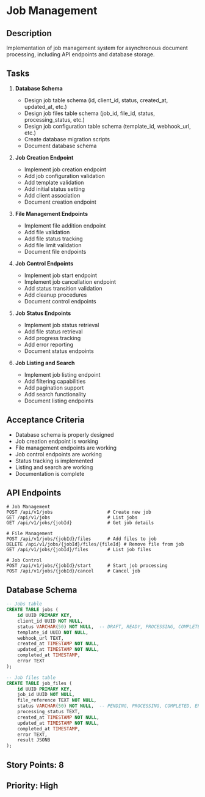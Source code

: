# Job Management

## Description

Implementation of job management system for asynchronous document processing, including API endpoints and database storage.

## Tasks

1. **Database Schema**

   - Design job table schema (id, client_id, status, created_at, updated_at, etc.)
   - Design job files table schema (job_id, file_id, status, processing_status, etc.)
   - Design job configuration table schema (template_id, webhook_url, etc.)
   - Create database migration scripts
   - Document database schema

2. **Job Creation Endpoint**

   - Implement job creation endpoint
   - Add job configuration validation
   - Add template validation
   - Add initial status setting
   - Add client association
   - Document creation endpoint

3. **File Management Endpoints**

   - Implement file addition endpoint
   - Add file validation
   - Add file status tracking
   - Add file limit validation
   - Document file endpoints

4. **Job Control Endpoints**

   - Implement job start endpoint
   - Implement job cancellation endpoint
   - Add status transition validation
   - Add cleanup procedures
   - Document control endpoints

5. **Job Status Endpoints**

   - Implement job status retrieval
   - Add file status retrieval
   - Add progress tracking
   - Add error reporting
   - Document status endpoints

6. **Job Listing and Search**
   - Implement job listing endpoint
   - Add filtering capabilities
   - Add pagination support
   - Add search functionality
   - Document listing endpoints

## Acceptance Criteria

- Database schema is properly designed
- Job creation endpoint is working
- File management endpoints are working
- Job control endpoints are working
- Status tracking is implemented
- Listing and search are working
- Documentation is complete

## API Endpoints

```
# Job Management
POST /api/v1/jobs                    # Create new job
GET /api/v1/jobs                     # List jobs
GET /api/v1/jobs/{jobId}             # Get job details

# File Management
POST /api/v1/jobs/{jobId}/files      # Add files to job
DELETE /api/v1/jobs/{jobId}/files/{fileId} # Remove file from job
GET /api/v1/jobs/{jobId}/files       # List job files

# Job Control
POST /api/v1/jobs/{jobId}/start      # Start job processing
POST /api/v1/jobs/{jobId}/cancel     # Cancel job
```

## Database Schema

```sql
-- Jobs table
CREATE TABLE jobs (
    id UUID PRIMARY KEY,
    client_id UUID NOT NULL,
    status VARCHAR(50) NOT NULL,  -- DRAFT, READY, PROCESSING, COMPLETED, CANCELLED, ERROR
    template_id UUID NOT NULL,
    webhook_url TEXT,
    created_at TIMESTAMP NOT NULL,
    updated_at TIMESTAMP NOT NULL,
    completed_at TIMESTAMP,
    error TEXT
);

-- Job files table
CREATE TABLE job_files (
    id UUID PRIMARY KEY,
    job_id UUID NOT NULL,
    file_reference TEXT NOT NULL,
    status VARCHAR(50) NOT NULL,  -- PENDING, PROCESSING, COMPLETED, ERROR
    processing_status TEXT,
    created_at TIMESTAMP NOT NULL,
    updated_at TIMESTAMP NOT NULL,
    completed_at TIMESTAMP,
    error TEXT,
    result JSONB
);
```

## Story Points: 8

## Priority: High
